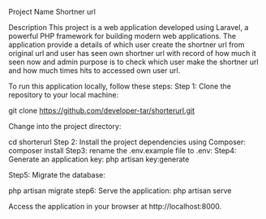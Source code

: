 Project Name
Shortner url

Description
This project is a web application developed using Laravel, a powerful PHP framework for building modern web applications. The application provide a details of which user create the shortner url from original url and user has seen own shortner url with record of how much it seen now and admin purpose is to check which user make the shortner url and how much times hits to accessed own user url.



To run this application locally, follow these steps:
Step 1:
Clone the repository to your local machine:


git clone https://github.com/developer-tar/shorterurl.git


Change into the project directory:


cd shorterurl
Step 2:
Install the project dependencies using Composer: 
composer install
Step3:
rename the  .env.example file  to .env:
Step4:
Generate an application key:
php artisan key:generate



Step5:
Migrate the database:


php artisan migrate
step6:
Serve the application:
php artisan serve

Access the application in your browser at http://localhost:8000.

